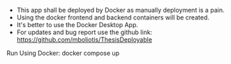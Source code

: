 * This app shall be deployed by Docker as manually deployment is a pain.
* Using the docker frontend and backend containers will be created.
* It's better to use the Docker Desktop App.
* For updates and bug report use the github link: https://github.com/mboliotis/ThesisDeployable

Run Using Docker:
  docker compose up

